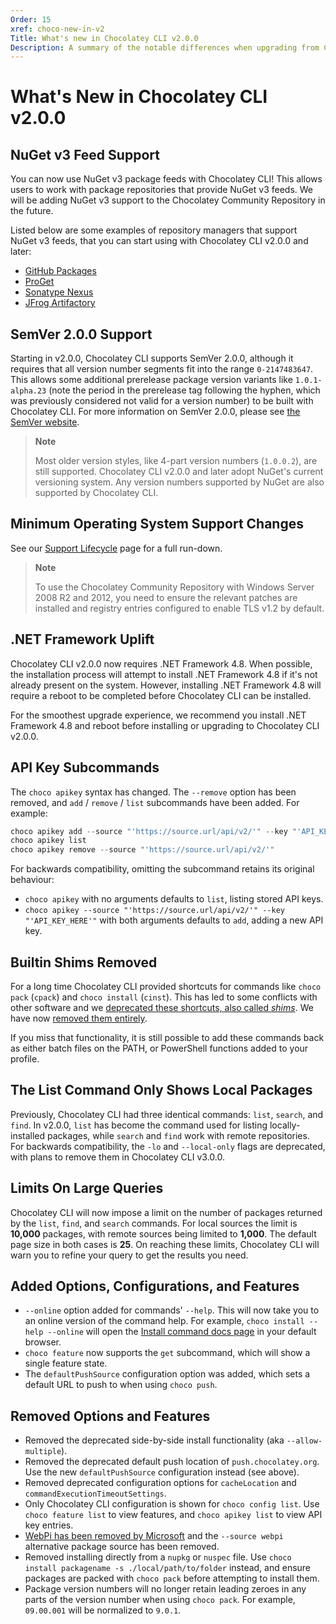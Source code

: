 ```yaml
---
Order: 15
xref: choco-new-in-v2
Title: What's new in Chocolatey CLI v2.0.0
Description: A summary of the notable differences when upgrading from Chocolatey CLI v1.x to v2.0.0
---
```


# What's New in Chocolatey CLI v2.0.0

## NuGet v3 Feed Support

You can now use NuGet v3 package feeds with Chocolatey CLI!
This allows users to work with package repositories that provide NuGet v3 feeds.
We will be adding NuGet v3 support to the Chocolatey Community Repository in the future.

Listed below are some examples of repository managers that support NuGet v3 feeds, that you can start using with Chocolatey CLI v2.0.0 and later:

- [GitHub Packages](https://github.com/features/packages)
- [ProGet](https://inedo.com/proget)
- [Sonatype Nexus](https://www.sonatype.com/products/sonatype-nexus-repository)
- [JFrog Artifactory](https://jfrog.com/artifactory/)

## SemVer 2.0.0 Support

Starting in v2.0.0, Chocolatey CLI supports SemVer 2.0.0, although it requires that all version number segments fit into the range `0-2147483647`.
This allows some additional prerelease package version variants like `1.0.1-alpha.23` (note the period in the prerelease tag following the hyphen, which was previously considered not valid for a version number) to be built with Chocolatey CLI.
For more information on SemVer 2.0.0, please see [the SemVer website](https://semver.org/spec/v2.0.0.html).

> **Note**
>
> Most older version styles, like 4-part version numbers (`1.0.0.2`), are still supported.
> Chocolatey CLI v2.0.0 and later adopt NuGet's current versioning system.
> Any version numbers supported by NuGet are also supported by Chocolatey CLI.

## Minimum Operating System Support Changes

See our [Support Lifecycle](xref:chocolatey-components-dependencies-and-support-lifecycle) page for a full run-down.

> **Note**
>
> To use the Chocolatey Community Repository with Windows Server 2008 R2 and 2012, you need to ensure the relevant patches are installed and registry entries configured to enable TLS v1.2 by default.

## .NET Framework Uplift

Chocolatey CLI v2.0.0 now requires .NET Framework 4.8.
When possible, the installation process will attempt to install .NET Framework 4.8 if it's not already present on the system.
However, installing .NET Framework 4.8 will require a reboot to be completed before Chocolatey CLI can be installed.

For the smoothest upgrade experience, we recommend you install .NET Framework 4.8 and reboot before installing or upgrading to Chocolatey CLI v2.0.0.

## API Key Subcommands

The `choco apikey` syntax has changed.
The `--remove` option has been removed, and `add` / `remove` / `list` subcommands have been added.
For example:

```powershell
choco apikey add --source "'https://source.url/api/v2/'" --key "'API_KEY_HERE'"
choco apikey list
choco apikey remove --source "'https://source.url/api/v2/'"
```

For backwards compatibility, omitting the subcommand retains its original behaviour:

- `choco apikey` with no arguments defaults to `list`, listing stored API keys.
- `choco apikey --source "'https://source.url/api/v2/'" --key "'API_KEY_HERE'"` with both arguments defaults to `add`, adding a new API key.

## Builtin Shims Removed

For a long time Chocolatey CLI provided shortcuts for commands like `choco pack` (`cpack`) and `choco install` (`cinst`).
This has led to some conflicts with other software and we [deprecated these shortcuts, also called _shims_](https://github.com/chocolatey/choco/issues/2641).
We have now [removed them entirely](https://github.com/chocolatey/choco/issues/2642).

If you miss that functionality, it is still possible to add these commands back as either batch files on the PATH, or PowerShell functions added to your profile.

## The List Command Only Shows Local Packages

Previously, Chocolatey CLI had three identical commands: `list`, `search`, and `find`.
In v2.0.0, `list` has become the command used for listing locally-installed packages, while `search` and `find` work with remote repositories.
For backwards compatibility, the `-lo` and `--local-only` flags are deprecated, with plans to remove them in Chocolatey CLI v3.0.0.

## Limits On Large Queries

Chocolatey CLI will now impose a limit on the number of packages returned by the `list`, `find`, and `search` commands.
For local sources the limit is **10,000** packages, with remote sources being limited to **1,000**.
The default page size in both cases is **25**.
On reaching these limits, Chocolatey CLI will warn you to refine your query to get the results you need.

## Added Options, Configurations, and Features

- `--online` option added for commands' `--help`.
  This will now take you to an online version of the command help.
  For example, `choco install --help --online` will open the [Install command docs page](https://docs.chocolatey.org/en-us/choco/commands/install) in your default browser.
- `choco feature` now supports the `get` subcommand, which will show a single feature state.
- The `defaultPushSource` configuration option was added, which sets a default URL to push to when using `choco push`.

## Removed Options and Features

- Removed the deprecated side-by-side install functionality (aka `--allow-multiple`).
- Removed the deprecated default push location of `push.chocolatey.org`.
  Use the new `defaultPushSource` configuration instead (see above).
- Removed deprecated configuration options for `cacheLocation` and `commandExecutionTimeoutSettings`.
- Only Chocolatey CLI configuration is shown for `choco config list`.
  Use `choco feature list` to view features, and `choco apikey list` to view API key entries.
- [WebPi has been removed by Microsoft](https://github.com/chocolatey/choco/issues/2958) and the `--source webpi` alternative package source has been removed.
- Removed installing directly from a `nupkg` or `nuspec` file.
  Use `choco install packagename -s ./local/path/to/folder` instead, and ensure packages are packed with `choco pack` before attempting to install them.
- Package version numbers will no longer retain leading zeroes in any parts of the version number when using `choco pack`.
  For example, `09.00.001` will be normalized to `9.0.1`.
